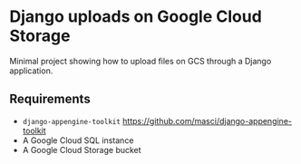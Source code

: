 # Django uploads on Google Cloud Storage

Minimal project showing how to upload files on GCS through a Django application.

## Requirements

 * `django-appengine-toolkit` https://github.com/masci/django-appengine-toolkit
 * A Google Cloud SQL instance
 * A Google Cloud Storage bucket